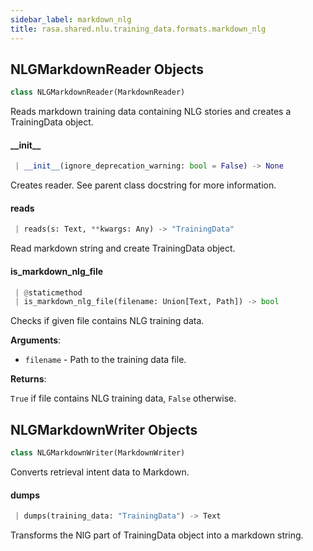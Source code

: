 ```yaml
---
sidebar_label: markdown_nlg
title: rasa.shared.nlu.training_data.formats.markdown_nlg
---
```


## NLGMarkdownReader Objects

```python
class NLGMarkdownReader(MarkdownReader)
```

Reads markdown training data containing NLG stories and creates a TrainingData object.

#### \_\_init\_\_

```python
 | __init__(ignore_deprecation_warning: bool = False) -> None
```

Creates reader. See parent class docstring for more information.

#### reads

```python
 | reads(s: Text, **kwargs: Any) -> "TrainingData"
```

Read markdown string and create TrainingData object.

#### is\_markdown\_nlg\_file

```python
 | @staticmethod
 | is_markdown_nlg_file(filename: Union[Text, Path]) -> bool
```

Checks if given file contains NLG training data.

**Arguments**:

- `filename` - Path to the training data file.
  

**Returns**:

  `True` if file contains NLG training data, `False` otherwise.

## NLGMarkdownWriter Objects

```python
class NLGMarkdownWriter(MarkdownWriter)
```

Converts retrieval intent data to Markdown.

#### dumps

```python
 | dumps(training_data: "TrainingData") -> Text
```

Transforms the NlG part of TrainingData object into a markdown string.

